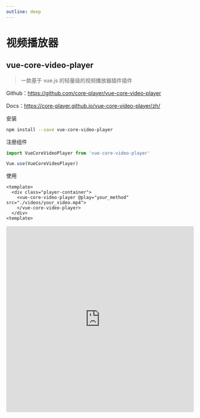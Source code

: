 ```yaml
---
outline: deep
---
```

# 视频播放器

## vue-core-video-player

> 一款基于 vue.js 的轻量级的视频播放器插件插件

Github：https://github.com/core-player/vue-core-video-player

Docs：https://core-player.github.io/vue-core-video-player/zh/

安装
```sh
npm install --save vue-core-video-player
```

注册组件
```js
import VueCoreVideoPlayer from 'vue-core-video-player'

Vue.use(VueCoreVideoPlayer)
```

使用
```vue
<template>
  <div class="player-container">
    <vue-core-video-player @play="your_method" src="./videos/your_video.mp4">
    </vue-core-video-player>
  </div>
<template>
```
<iframe src="https://codesandbox.io/embed/laughing-alex-29wfcp?fontsize=14&hidenavigation=1&theme=dark"
     style="width:100%; height:500px; border:0; border-radius: 4px; overflow:hidden;"
     title="laughing-alex-29wfcp"
     allow="accelerometer; ambient-light-sensor; camera; encrypted-media; geolocation; gyroscope; hid; microphone; midi; payment; usb; vr; xr-spatial-tracking"
     sandbox="allow-forms allow-modals allow-popups allow-presentation allow-same-origin allow-scripts"
   ></iframe>